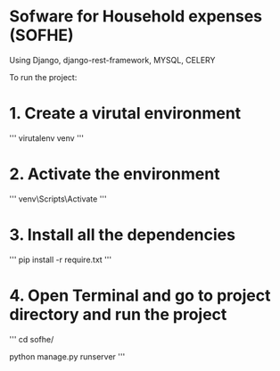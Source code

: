 # Sofware for Household expenses (SOFHE)

Using Django, django-rest-framework, MYSQL, CELERY

To run the project:

# 1. Create a virutal environment

'''
virutalenv venv
'''

# 2. Activate the environment

'''
venv\Scripts\Activate
'''

# 3. Install all the dependencies

'''
pip install -r require.txt
'''

# 4. Open Terminal and go to project directory and run the project

'''
cd sofhe/

python manage.py runserver
'''
